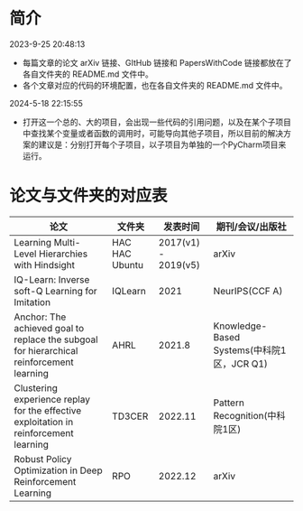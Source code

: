 # 简介

2023-9-25 20:48:13

* 每篇文章的论文 arXiv 链接、GItHub 链接和 PapersWithCode 链接都放在了各自文件夹的 README.md 文件中。
* 各个文章对应的代码的环境配置，也在各自文件夹的 README.md 文件中。

2024-5-18 22:15:55

* 打开这一个总的、大的项目，会出现一些代码的引用问题，以及在某个子项目中查找某个变量或者函数的调用时，可能导向其他子项目，所以目前的解决方案的建议是：分别打开每个子项目，以子项目为单独的一个PyCharm项目来运行。

# 论文与文件夹的对应表

| 论文                                                         | 文件夹              | 发表时间            | 期刊/会议/出版社                           |
| ------------------------------------------------------------ | ------------------- | ------------------- | ------------------------------------------ |
| Learning Multi-Level Hierarchies with Hindsight              | HAC<br />HAC Ubuntu | 2017(v1) - 2019(v5) | arXiv                                      |
| IQ-Learn: Inverse soft-Q Learning for Imitation              | IQLearn             | 2021                | NeurIPS(CCF A)                             |
| Anchor: The achieved goal to replace the subgoal for hierarchical reinforcement learning | AHRL                | 2021.8              | Knowledge-Based Systems(中科院1区，JCR Q1) |
| Clustering experience replay for the effective exploitation in reinforcement learning | TD3CER              | 2022.11             | Pattern Recognition(中科院1区)             |
| Robust Policy Optimization in Deep Reinforcement Learning    | RPO                 | 2022.12             | arXiv                                      |

